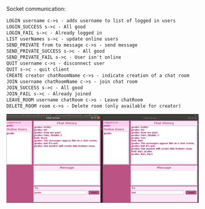 Socket communication:

    LOGIN username c->s - adds username to list of logged in users
    LOGIN_SUCCESS s->c - All good
    LOGIN_FAIL s->c - Already logged in
    LIST userNames s->c - update online users
    SEND_PRIVATE from to message c->s - send message
    SEND_PRIVATE_SUCCESS s->c - All good
    SEND_PRIVATE_FAIL s->c - User isn't online
    QUIT username c->s - disconnect user
    QUIT s->c - quit client
    CREATE creator chatRoomName c->s - indicate creation of a chat room
    JOIN username chatRoomName c->s - join chat room
    JOIN_SUCCESS s->c - All good
    JOIN_FAIL s->c - Already joined
    LEAVE_ROOM username chatRoom c->s - Leave chatRoom
    DELETE_ROOM room c->s - Delete room (only available for creator)

![ScreenShot](/image/img.jpg)